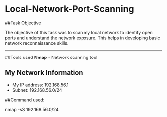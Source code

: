 # Local-Network-Port-Scanning

##Task Objective

The objective of this task was to scan my local network to identify open ports and understand the network exposure. This helps in developing basic network reconnaissance skills.

----

##Tools used
**Nmap** - Network scanning tool

## My Network Information

- My IP address: 192.168.56.1
- Subnet: 192.168.56.0/24
  
##Command used:

nmap -sS 192.168.56.0/24
